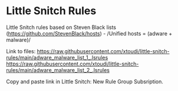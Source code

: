 # Little Snitch Rules
Little Snitch rules based on Steven Black lists (https://github.com/StevenBlack/hosts) - /Unified hosts = (adware + malware)/

Link to files: 
https://raw.githubusercontent.com/xtoudi/little-snitch-rules/main/adware_malware_list_1_.lsrules
https://raw.githubusercontent.com/xtoudi/little-snitch-rules/main/adware_malware_list_2_.lsrules

Copy and paste link in Little Snitch: New Rule Group Subsription.
